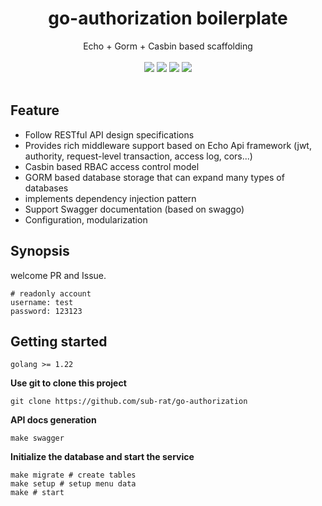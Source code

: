 
<h1 align="center">go-authorization boilerplate</h1>

<div align="center">
 Echo + Gorm + Casbin  based scaffolding

<br/>
<br/>

<div align=center>
<img src="https://img.shields.io/badge/golang-1.22-blue"/>
<img src="https://img.shields.io/badge/echo-4.11.4-lightBlue"/>
<img src="https://img.shields.io/badge/gorm-1.25.9-red"/>
<img src="https://img.shields.io/badge/casbin-2.87.1-brightgreen"/>
</div>

<br/>
</div>

## Feature

* Follow RESTful API design specifications
* Provides rich middleware support based on Echo Api framework (jwt, authority, request-level transaction, access log, cors...)
* Casbin based RBAC access control model
* GORM based database storage that can expand many types of databases
* implements dependency injection pattern
* Support Swagger documentation (based on swaggo)
* Configuration, modularization

## Synopsis

welcome PR and Issue.

```
# readonly account
username: test
password: 123123
```

## Getting started

```
golang >= 1.22
```

**Use git to clone this project**

```
git clone https://github.com/sub-rat/go-authorization
```

**API docs generation**

```
make swagger
```

**Initialize the database and start the service**

```
make migrate # create tables
make setup # setup menu data
make # start
```